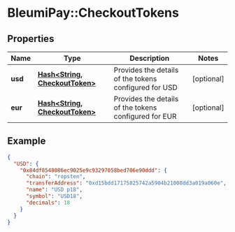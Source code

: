 # BleumiPay::CheckoutTokens

## Properties

Name | Type | Description | Notes
------------ | ------------- | ------------- | -------------
**usd** | [**Hash&lt;String, CheckoutToken&gt;**](CheckoutToken.md) | Provides the details of the tokens configured for USD | [optional] 
**eur** | [**Hash&lt;String, CheckoutToken&gt;**](CheckoutToken.md) | Provides the details of the tokens configured for EUR | [optional] 

## Example

```json
{
  "USD": {
    "0x84df8548086ec9025e9c93297058bed706e90ddd": {
      "chain": "ropsten",
      "transferAddress": "0xd15bdd17175825742a5904b21008dd3a019a060e",
      "name": "USD p18",
      "symbol": "USD18",
      "decimals": 18
    }
  }
}
```